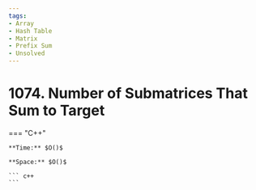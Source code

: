 ```yaml
---
tags:
- Array
- Hash Table
- Matrix
- Prefix Sum
- Unsolved
---
```



# 1074. Number of Submatrices That Sum to Target

=== "C++"

    **Time:** $O()$

    **Space:** $O()$

    ``` c++
    ```